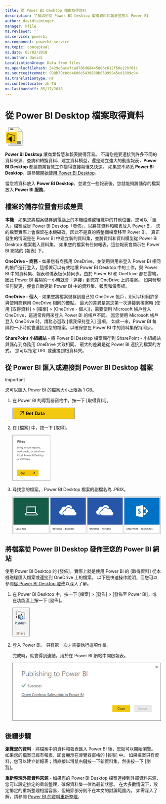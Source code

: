 ```yaml
---
title: 從 Power BI Desktop 檔案取得資料
description: 了解如何從 Power BI Desktop 取得資料和報表並放入 Power BI
author: davidiseminger
manager: kfile
ms.reviewer: ''
ms.service: powerbi
ms.component: powerbi-service
ms.topic: conceptual
ms.date: 05/02/2018
ms.author: davidi
LocalizationGroup: Data from files
ms.openlocfilehash: 5429e6acafcad706d6d445086c612f50e22bf01c
ms.sourcegitcommit: 998b79c0dd46d0e5439888b83999945ed1809c94
ms.translationtype: HT
ms.contentlocale: zh-TW
ms.lasthandoff: 05/17/2018
---
```

# <a name="get-data-from-power-bi-desktop-files"></a>從 Power BI Desktop 檔案取得資料
![](media/service-desktop-files/pbid_file_icon.png)

**Power BI Desktop** 讓商業智慧和報表變得容易。 不論您是要連接到許多不同的資料來源、查詢和轉換資料、建立資料模型，還是建立強大的動態報表，**Power BI Desktop** 都讓商業智慧工作變得直接易懂又快速。 如果您不熟悉 **Power BI Desktop**，請參閱[開始使用 Power BI Desktop](desktop-getting-started.md)。

當您將資料放入 **Power BI Desktop**，並建立一些報表後，您就能夠將儲存的檔案放入 **Power BI 服務**。

## <a name="where-your-file-is-saved-makes-a-difference"></a>檔案的儲存位置會形成差異
**本機** - 如果您將檔案儲存到電腦上的本機磁碟或組織中的其他位置，您可以「匯入」檔案或從 Power BI Desktop「發佈」，以將其資料和報表放入 Power BI。 您的檔案實際上會保留在本機磁碟，因此不是真的將整個檔案移至 Power BI。 真正發生的情況是在 Power BI 中建立新的資料集，並將資料和資料模型從 Power BI Desktop 檔案載入資料集。 如果您的檔案有任何報表，這些報表會顯示在 Power BI 網站的 [報表] 下。

**OneDrive - 商務** - 如果您有商務用 OneDrive，並使用與用來登入 Power BI 相同的帳戶進行登入，這樣做可以有效地讓 Power BI Desktop 中的工作，與 Power BI 中的資料集、報表和儀表板保持同步。由於 Power BI 和 OneDrive 都在雲端，因此 Power BI 每隔約一小時就會「連接」到您在 OneDrive 上的檔案。 如果發現任何變更，便會自動更新 Power BI 中的資料集、報表和儀表板。

**OneDrive - 個人** - 如果您將檔案儲存到自己的 OneDrive 帳戶，則可以利用許多與使用商務用 OneDrive 相同的優點。 最大的差異是當您第一次連接到檔案時 (使用 [取得資料] > [檔案] > [OneDrive - 個人])，需要使用 Microsoft 帳戶登入 OneDrive，這通常與用來登入 Power BI 的帳戶不同。 當您使用 Microsoft 帳戶登入 OneDrive 時，請務必選取 [讓我保持登入] 選項。 如此一來，Power BI 每隔約一小時就會連接到您的檔案，以確保您在 Power BI 中的資料集保持同步。

**SharePoint 小組網站** - 將 Power BI Desktop 檔案儲存到 SharePoint - 小組網站與儲存到商務用 OneDrive 大致相同。 最大的差異是從 Power BI 連接到檔案的方式。 您可以指定 URL 或連接到根資料夾。

## <a name="import-or-connect-to-a-power-bi-desktop-file-from-power-bi"></a>從 Power BI 匯入或連接到 Power BI Desktop 檔案
>[!IMPORTANT]
>您可以匯入 Power BI 的檔案大小上限為 1 GB。

1. 在 Power BI 的導覽器窗格中，按一下 [取得資料]。
   
   ![](media/service-desktop-files/pbid_get_data_button.png)
2. 在 [檔案] 中，按一下 [取得]。
   
   ![](media/service-desktop-files/pbid_files_get.png)
3. 尋找您的檔案。 Power BI Desktop 檔案的副檔名為 .PBIX。
   
   ![](media/service-desktop-files/pbid_find_your_file.png)

## <a name="publish-a-file-from-power-bi-desktop-to-your-power-bi-site"></a>將檔案從 Power BI Desktop 發佈至您的 Power BI 網站
使用 Power BI Desktop 的 [發佈]，實際上就是使用 Power BI 的 [取得資料] 從本機磁碟匯入檔案或連接到 OneDrive 上的檔案。  以下是快速操作說明，但您可以參閱[從 Power BI Desktop 發佈](desktop-upload-desktop-files.md)以深入了解。

1. 在 Power BI Desktop 中，按一下 [檔案] > [發佈] > [發佈至 Power BI]，或在功能區上按一下 [發佈]。
   
   ![](media/service-desktop-files/pbid_publish.png)
2. 登入 Power BI。 只有第一次才需要執行這項作業。
   
   完成時，就會得到連結，用於在 Power BI 網站中開啟報表。
   
   ![](media/service-desktop-files/pbid_publishing.png)

## <a name="next-steps"></a>後續步驟
**瀏覽您的資料** - 將檔案中的資料和報表匯入 Power BI 後，您就可以開始瀏覽。 如果您的檔案已經有報表，即會顯示在導覽器窗格的 [報表] 中。 如果檔案只有資料，您可以建立新報表；請直接以滑鼠右鍵按一下新資料集，然後按一下 [瀏覽]。

**重新整理外部資料來源** - 如果您的 Power BI Desktop 檔案連接到外部資料來源，您可以設定排定的重新整理，確保資料集一律為最新狀態。 在大多數情況下，設定排定的重新整理相當容易，但細節部分則不在本文的討論範圍內。 如需深入了解，請參閱 [Power BI 的資料重新整理](refresh-data.md)。


